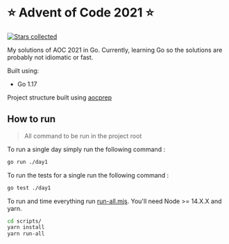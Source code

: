 # ⭐️ Advent of Code 2021 ⭐️
[![Stars collected](https://shields.io/static/v1?label=stars%20collected&message=12%20⭐&color=blue)]()

My solutions of AOC 2021 in Go. Currently, learning Go so the 
solutions are probably not idiomatic or fast.

Built using:
- Go 1.17

Project structure built using [aocprep](https://github.com/charlesbourget/aocprep)

## How to run

> All command to be run in the project root

To run a single day simply run the following command :

```bash
go run ./day1
```

To run the tests for a single  run the following command :

```bash
go test ./day1
```

To run and time everything run [run-all.mjs](./scripts/run-all.mjs). You'll need Node >= 14.X.X and yarn.

```bash
cd scripts/
yarn install
yarn run-all
```